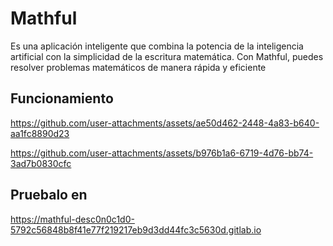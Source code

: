 
# Mathful

Es una aplicación inteligente que combina la potencia de la inteligencia artificial con la simplicidad de la escritura matemática. 
Con Mathful, puedes resolver problemas matemáticos de manera rápida y eficiente

## Funcionamiento
  

https://github.com/user-attachments/assets/ae50d462-2448-4a83-b640-aa1fc8890d23



https://github.com/user-attachments/assets/b976b1a6-6719-4d76-bb74-3ad7b0830cfc


## Pruebalo en
https://mathful-desc0n0c1d0-5792c56848b8f41e77f219217eb9d3dd44fc3c5630d.gitlab.io
